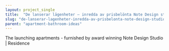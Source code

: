 ```yaml
---
layout: project_single
title:  "De lanserar lägenheter – inredda av prisbelönta Note Design studio"
slug: "de-lanserar-lagenheter-inredda-av-prisbelonta-note-design-studio"
parent: "apartment-bathroom-ideas"
---
```

The launching apartments - furnished by award winning Note Design Studio | Residence